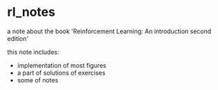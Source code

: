 # rl_notes
a note about the book 'Reinforcement Learning: An introduction second edition'

this note includes:

* implementation of most figures
* a part of solutions of exercises
* some of notes

